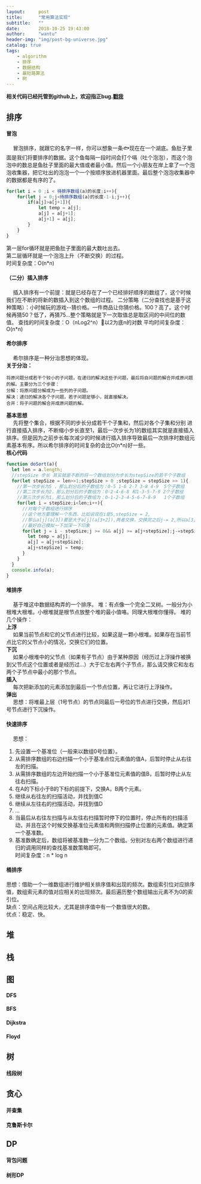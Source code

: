 ```yaml
---
layout:     post
title:      "常用算法实现"
subtitle:   ""
date:       2018-10-25 19:43:00
author:     "wantu"
header-img: "img/post-bg-universe.jpg"
catalog: true
tags:
    - algorithm
    - 排序
    - 数据结构
    - 最短路算法
    - 树
---
```

**相关代码已经托管到github上，欢迎指正bug.[戳我](https://github.com/WantUzZ/Algorithm-implementation)**
## 排序
#### 冒泡
&nbsp;&#8195;冒泡排序，就跟它的名字一样，你可以想象一条🐟现在在一个湖底。鱼肚子里面是我们将要排序的数据。这个鱼每隔一段时间会打个嗝（吐个泡泡），而这个泡泡中的数总是鱼肚子里面的最大值或者最小值。然后一个小朋友在岸上拿了一个泡泡收集器，把它吐出的泡泡一个一个按顺序放进机器里面。最后整个泡泡收集器中的数据都是有序的了。
```javascript
for(let i = 0 ;i < 待排序数组(a)的长度;i++){
    for(let j = 0;j<待排序数组(a)的长度-1-i;j++){
        if(a[j]>a[j+1]){
            let temp = a[j];
            a[j] = a[j+1];
            a[j+1] = a[j];
        }
    }
}
```
第一层for循环就是把鱼肚子里面的最大数吐出去。<br>
第二层循环就是一个泡泡上升（不断交换）的过程。<br>
时间复杂度：O(n*n)

#### （二分）插入排序
&nbsp;&#8195;插入排序有一个前提：就是已经存在了一个已经排好顺序的数组了，这个时候我们在不断的将新的数插入到这个数组的过程。
二分策略（二分查找也是基于这种策略）：小时候玩的游戏--猜价格。一件商品让你猜价格。100？高了。这个时候再猜50？低了，再猜75...整个策略就是下一次取值总是取区间的中间位的数值。
查找的时间复杂度：O（nLog2^n）以2为底n的对数
平均时间复杂度：O(n*n)

#### 希尔排序
&nbsp;&#8195;希尔排序是一种分治思想的体现。<br>
**关于分治：**
```
将原问题分成若干个较小的子问题，在递归的解决这些子问题，最后将自问题的解合并成原问题的解。主要分为三个步骤：
分解：将原问题分解成为一些列的子问题。
解决：递归的解决各个子问题，若子问题足够小，就直接解决。
合并：将子问题的解合并成原问题的解。
```
**基本思想**<br>
&nbsp;&#8195;先将整个集合，根据不同的步长分成若干个子集和，然后对各个子集和分别
进行直接插入排序，不断缩小步长直至1，最后一次步长为1的数组其实就是直接插入排序。但是因为之前步长每次减少的时候进行插入排序导致最后一次排序时数组元素基本有序。所以希尔排序的时间复杂的会比O(n*n)好一些。<br>
**核心代码**
```javascript
function doSort(a){
  let len = a.length;
  //stepSize 步长 其实就是不断的将一个数组划分为步长为stepSize的若干个子数组
  for(let stepSize = len>>1;stepSize > 0 ;stepSize = stepSize >> 1){
    //第一次步长为5 ，那么划分后的子数组为：0-5 1-6 2-7 3-8 4-9  5个子数组
    //第二次步长为2，那么划分后的子数组为：0-2-4-6-8 和1-3-5-7-9 2个子数组
    //第三次步长为1，那么划分后的子数组为：0-1-2-3-4-5-6-7-8-9   1个子数组
    for(let i = stepSize;i<len;i++){
      //对每个子数组进行排序
      //这个地方要理解一个东西，比如说现在i是5,stepSize = 2,
      //那么a[j](a[3])要是大于a[j](a[3+2]),两者交换，交换完之后j-= 2,所以a[3]是会和a[1]也会进行比较的。
      //最好自己模拟一下加深一下印象
      for(let j = i - stepSize;j >= 0&& a[j] >= a[j+stepSize];j-=stepSize){
        let temp = a[j];
        a[j] = a[j+stepSize];
        a[j+stepSize] = temp;
      }
    }
  }
  console.info(a);
}
```
#### 堆排序
&nbsp;&#8195;基于堆这中数据结构弄的一个排序。
堆：有点像一个完全二叉树。一般分为小根堆大根堆。小根堆就是根节点放整个堆的最小值咯。同理大根堆你懂得。
堆的几个操作：<br>
**上浮** <br>
&nbsp;&#8195;如果当前节点和它的父节点进行比较，如果这是一颗小根堆。如果存在当前节点比它的父节点小的情况，交换它们的位置。<br>
**下沉** <br>
&nbsp;&#8195;如果小根堆中的父节点（如果有子节点）由于某种原因（经历过上浮操作被换到父节点这个位置或者是经历过...）大于它左右两个子节点，那么请交换它和左右两个子节点中最小的那个节点。<br>
**插入** <br>
&nbsp;&#8195;每次把新添加的元素添加到最后一个节点位置，再让它进行上浮操作。<br>
**弹出** <br>
&nbsp;&#8195;思想：将堆最上层（1号节点）的节点同最后一号位的节点进行交换，然后对1号节点进行下沉操作。<br>
#### 快速排序
&nbsp;&#8195;思想：
1. 先设置一个基准位（一般来以数组0号位置）。
2. 从需排序数组的右边扫描一个小于基准点位元素值的值A，后暂时停止从右往左的扫描。
3. 从需排序数组的左边开始扫描一个小于基准位元素值的值B，后暂时停止从左往右扫描。
4. 在A的下标小于B的下标的前提下，交换A，B两个元素。
5. 继续从右往左的扫描活动，并找到值C
6. 继续从左往右的扫描活动，并找到值D
7. ...
8. 当最后从右往左扫描与从左往右扫描暂时停下的位置时，停止所有的扫描活动，并且在这个时候交换基准位元素值和两侧扫描停止位置的元素值。确定第一个基准数。
9. 基准数确定后，数组将被基准数一分为二个数组。分别对左右两个数组进行递归的调用同样的查找基准数策略即可。<br>
时间复杂度：n * log n
#### 桶排序
思想：借助一个一维数组进行维护相关排序值和出现的频次。数组索引位对应排序值，数组索元素的值对应相关的出现频次。最后遍历整个数组输出元素不为0的索引位。<br>
缺点：空间占用比较大，尤其是排序值中有一个数值很大的数。<br>
优点：稳定、快。<br>
## 堆

## 栈

## 图
#### DFS

#### BFS

#### Dijkstra

#### Floyd

## 树
#### 线段树

## 贪心
#### 并查集
#### 克鲁斯卡尔

## DP
#### 背包问题
#### 树形DP


